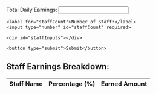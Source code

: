 <form id="earningsForm">
    <label for="totalEarnings">Total Daily Earnings:</label>
    <input type="number" id="totalEarnings" required>

    <label for="staffCount">Number of Staff:</label>
    <input type="number" id="staffCount" required>

    <div id="staffInputs"></div>

    <button type="submit">Submit</button>
</form>

<div id="result" class="result"></div>

<h2>Staff Earnings Breakdown:</h2>
<table id="earningsTable">
    <thead>
        <tr>
            <th>Staff Name</th>
            <th>Percentage (%)</th>
            <th>Earned Amount</th>
        </tr>
    </thead>
    <tbody></tbody>
</table>
